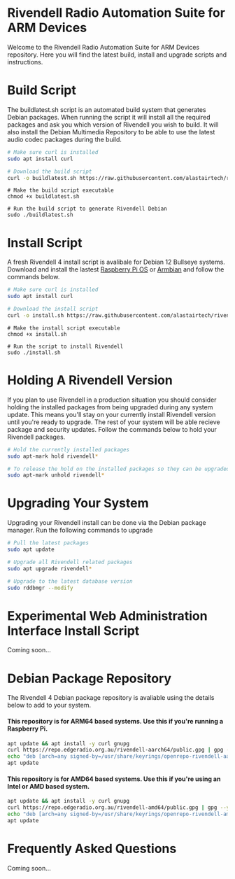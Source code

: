 # Rivendell Radio Automation Suite for ARM Devices
Welcome to the Rivendell Radio Automation Suite for ARM Devices repository. Here you will find the latest build, install and upgrade scripts and instructions. 

# Build Script
The buildlatest.sh script is an automated build system that generates Debian packages. When running the script it will install all the required packages and ask you which version of Rivendell you wish to build. It will also install the Debian Multimedia Repository to be able to use the latest audio codec packages during the build.

```bash
# Make sure curl is installed
sudo apt install curl
```
```bash
# Download the build script
curl -o buildlatest.sh https://raw.githubusercontent.com/alastairtech/rivendell-arm/refs/heads/main/buildlatest.sh
```
```
# Make the build script executable
chmod +x buildlatest.sh
```
```
# Run the build script to generate Rivendell Debian 
sudo ./buildlatest.sh
```

# Install Script
A fresh Rivendell 4 install script is avalibale for Debian 12 Bullseye systems. Download and install the lastest [Raspberry Pi OS](https://www.raspberrypi.com/software/) or [Armbian](https://www.armbian.com/download/?device_support=Standard%20support) and follow the commands below.

```bash
# Make sure curl is installed
sudo apt install curl
```
```bash
# Download the install script
curl -o install.sh https://raw.githubusercontent.com/alastairtech/rivendell-arm/refs/heads/main/install.sh
```
```
# Make the install script executable
chmod +x install.sh
```
```
# Run the script to install Rivendell
sudo ./install.sh
```

# Holding A Rivendell Version
If you plan to use Rivendell in a production situation you should consider holding the installed packages from being upgraded during any system update. This means you'll stay on your currently install Rivendell version until you're ready to upgrade. The rest of your system will be able recieve package and security updates. Follow the commands below to hold your Rivendell packages.

```bash
# Hold the currently installed packages
sudo apt-mark hold rivendell*
```
```bash
# To release the hold on the installed packages so they can be upgraded
sudo apt-mark unhold rivendell*
```

# Upgrading Your System
Upgrading your Rivendell install can be done via the Debian package manager. Run the following commands to upgrade

```bash
# Pull the latest packages
sudo apt update
```
```bash
# Upgrade all Rivendell related packages
sudo apt upgrade rivendell*
```
```bash
# Upgrade to the latest database version
sudo rddbmgr --modify
```
# Experimental Web Administration Interface Install Script
Coming soon...

# Debian Package Repository
The Rivendell 4 Debian package repository is avaliable using the details below to add to your system.

#### This repository is for ARM64 based systems. Use this if you're running a Raspberry Pi.
```bash
apt update && apt install -y curl gnupg
curl https://repo.edgeradio.org.au/rivendell-aarch64/public.gpg | gpg --yes --dearmor -o /usr/share/keyrings/openrepo-rivendell-aarch64.gpg
echo "deb [arch=any signed-by=/usr/share/keyrings/openrepo-rivendell-aarch64.gpg] https://repo.edgeradio.org.au/rivendell-aarch64/ stable main" > /etc/apt/sources.list.d/openrepo-rivendell-aarch64.list
apt update
```
#### This repository is for AMD64 based systems. Use this if you're using an Intel or AMD based system.
```bash
apt update && apt install -y curl gnupg
curl https://repo.edgeradio.org.au/rivendell-amd64/public.gpg | gpg --yes --dearmor -o /usr/share/keyrings/openrepo-rivendell-amd64.gpg
echo "deb [arch=any signed-by=/usr/share/keyrings/openrepo-rivendell-amd64.gpg] https://repo.edgeradio.org.au/rivendell-amd64/ stable main" > /etc/apt/sources.list.d/openrepo-rivendell-amd64.list
apt update
```

# Frequently Asked Questions
Coming soon...
